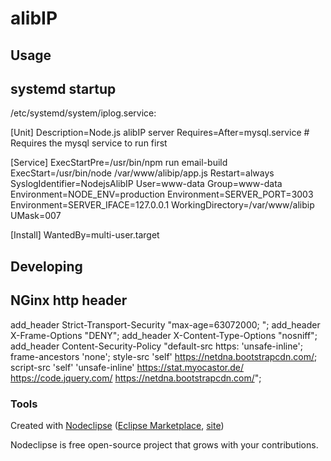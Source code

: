 

# alibIP



## Usage

## systemd startup
/etc/systemd/system/iplog.service:

[Unit]
Description=Node.js alibIP server
Requires=After=mysql.service       # Requires the mysql service to run first

[Service]
ExecStartPre=/usr/bin/npm run email-build
ExecStart=/usr/bin/node /var/www/alibip/app.js
Restart=always
SyslogIdentifier=NodejsAlibIP
User=www-data
Group=www-data
Environment=NODE_ENV=production
Environment=SERVER_PORT=3003
Environment=SERVER_IFACE=127.0.0.1
WorkingDirectory=/var/www/alibip
UMask=007

[Install]
WantedBy=multi-user.target

## Developing

## NGinx http header

add_header Strict-Transport-Security "max-age=63072000; ";
add_header X-Frame-Options "DENY";
add_header X-Content-Type-Options "nosniff";
add_header Content-Security-Policy "default-src https: 'unsafe-inline'; frame-ancestors 'none'; style-src 'self' https://netdna.bootstrapcdn.com/; script-src 'self' 'unsafe-inline' https://stat.myocastor.de/ https://code.jquery.com/ https://netdna.bootstrapcdn.com/";



### Tools

Created with [Nodeclipse](https://github.com/Nodeclipse/nodeclipse-1)
 ([Eclipse Marketplace](http://marketplace.eclipse.org/content/nodeclipse), [site](http://www.nodeclipse.org))   

Nodeclipse is free open-source project that grows with your contributions.
